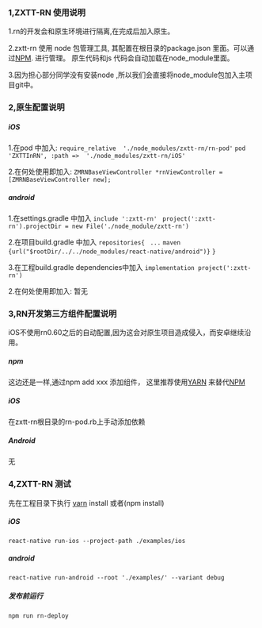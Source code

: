 ### 1,ZXTT-RN 使用说明

1.rn的开发会和原生环境进行隔离,在完成后加入原生。

2.zxtt-rn 使用 node 包管理工具, 其配置在根目录的package.json 里面。可以通过[NPM](https://docs.npmjs.com/). 进行管理。 原生代码和js 代码会自动加载在node_module里面。

3.因为担心部分同学没有安装node ,所以我们会直接将node_module包加入主项目git中。


### 2,原生配置说明
##### iOS

1.在pod 中加入:
`require_relative  './node_modules/zxtt-rn/rn-pod'`
`pod 'ZXTTInRN', :path =>  './node_modules/zxtt-rn/iOS'`

2.在何处使用即加入:
`ZMRNBaseViewController *rnViewController = [ZMRNBaseViewController new];`

##### android

1.在settings.gradle 中加入
`include ':zxtt-rn' `
`project(':zxtt-rn').projectDir = new File('./node_module/zxtt-rn')`

2.在项目build.gradle 中加入
`repositories{`
       ` ...`
      `maven {url("$rootDir/../../node_modules/react-native/android")}`
    `}`

3.在工程build.gradle dependencies中加入
`implementation project(':zxtt-rn')`

2.在何处使用即加入:
暂无

### 3,RN开发第三方组件配置说明
iOS不使用rn0.60之后的自动配置,因为这会对原生项目造成侵入，而安卓继续沿用。

##### npm
这边还是一样,通过npm add xxx 添加组件， 这里推荐使用[YARN](https://www.baidu.com/link?url=OZPDrLVCg4dnBsO1aTf_w8z-smPA3r6LG_SWU2BR5wLmH1kRg10P5_RYcd7qFZ72&wd=&eqid=e8bd0a2700d3f4c0000000065da14cb0) 来替代[NPM](https://docs.npmjs.com/)

##### iOS
在zxtt-rn根目录的rn-pod.rb上手动添加依赖

##### Android
无



### 4,ZXTT-RN 测试
先在工程目录下执行 [yarn](https://www.baidu.com/link?url=OZPDrLVCg4dnBsO1aTf_w8z-smPA3r6LG_SWU2BR5wLmH1kRg10P5_RYcd7qFZ72&wd=&eqid=e8bd0a2700d3f4c0000000065da14cb0) install 或者(npm install)

##### iOS
`react-native run-ios --project-path ./examples/ios`

##### android

`react-native run-android --root './examples/' --variant debug`


##### 发布前运行
`npm run rn-deploy` 
